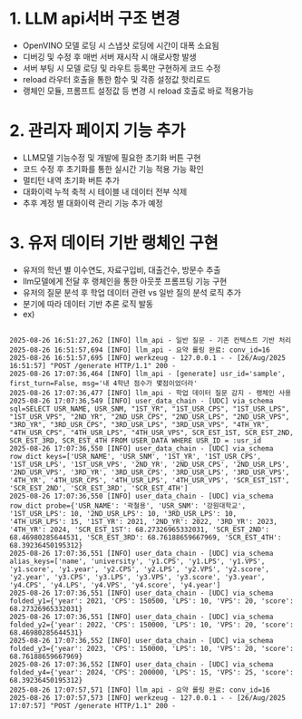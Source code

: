 

# 1. LLM api서버 구조 변경

- OpenVINO 모델 로딩 시 스냅샷 로딩에 시간이 대폭 소요됨
- 디버깅 및 수정 후 매번 서버 재시작 시 애로사항 발생
- 서버 부팅 시 모델 로딩 및 라우트 등록만 구현하게 코드 수정
- reload 라우터 호출을 통한 함수 및 각종 설정값 핫리로드
- 랭체인 모듈, 프롬프트 설정값 등 변경 시 reload 호출로 바로 적용가능

# 2. 관리자 페이지 기능 추가

- LLM모델 기능수정 및 개발에 필요한 초기화 버튼 구현
- 코드 수정 후 초기화를 통한 실시간 기능 적용 가능 확인
- 멀티턴 내역 초기화 버튼 추가
- 대화이력 누적 축적 시 테이블 내 데이터 전부 삭제
- 추후 계정 별 대화이력 관리 기능 추가 예정

# 3. 유저 데이터 기반 랭체인 구현

- 유저의 학년 별 이수연도, 자료구입비, 대출건수, 방문수 추출
- llm모델에게 전달 후 랭체인을 통한 아웃풋 프롬프팅 기능 구현
- 유저의 질문 분석 후 학업 데이터 관련 vs 일반 질의 분석 로직 추가
- 분기에 따라 데이터 기반 추론 로직 발동
- ex)
```

2025-08-26 16:51:27,262 [INFO] llm_api - 일반 질문 - 기존 컨텍스트 기반 처리  
2025-08-26 16:51:57,694 [INFO] llm_api - 요약 롤링 완료: conv_id=16  
2025-08-26 16:51:57,695 [INFO] werkzeug - 127.0.0.1 - - [26/Aug/2025 16:51:57] "POST /generate HTTP/1.1" 200 -  
2025-08-26 17:07:36,464 [INFO] llm_api - [generate] usr_id='sample', first_turn=False, msg='내 4학년 점수가 몇점이었더라'  
2025-08-26 17:07:36,477 [INFO] llm_api - 학업 데이터 질문 감지 - 랭체인 사용  
2025-08-26 17:07:36,549 [INFO] user_data_chain - [UDC] via_schema sql=SELECT USR_NAME, USR_SNM, "1ST_YR", "1ST_USR_CPS", "1ST_USR_LPS", "1ST_USR_VPS", "2ND_YR", "2ND_USR_CPS", "2ND_USR_LPS", "2ND_USR_VPS", "3RD_YR", "3RD_USR_CPS", "3RD_USR_LPS", "3RD_USR_VPS", "4TH_YR", "4TH_USR_CPS", "4TH_USR_LPS", "4TH_USR_VPS", SCR_EST_1ST, SCR_EST_2ND, SCR_EST_3RD, SCR_EST_4TH FROM USER_DATA WHERE USR_ID = :usr_id  
2025-08-26 17:07:36,550 [INFO] user_data_chain - [UDC] via_schema row_dict keys=['USR_NAME', 'USR_SNM', '1ST_YR', '1ST_USR_CPS', '1ST_USR_LPS', '1ST_USR_VPS', '2ND_YR', '2ND_USR_CPS', '2ND_USR_LPS', '2ND_USR_VPS', '3RD_YR', '3RD_USR_CPS', '3RD_USR_LPS', '3RD_USR_VPS', '4TH_YR', '4TH_USR_CPS', '4TH_USR_LPS', '4TH_USR_VPS', 'SCR_EST_1ST', 'SCR_EST_2ND', 'SCR_EST_3RD', 'SCR_EST_4TH']  
2025-08-26 17:07:36,550 [INFO] user_data_chain - [UDC] via_schema row_dict probe={'USR_NAME': '곽철용', 'USR_SNM': '강원대학교', '1ST_USR_LPS': 10, '2ND_USR_LPS': 10, '3RD_USR_LPS': 10, '4TH_USR_LPS': 15, '1ST_YR': 2021, '2ND_YR': 2022, '3RD_YR': 2023, '4TH_YR': 2024, 'SCR_EST_1ST': 68.27326965332031, 'SCR_EST_2ND': 68.46980285644531, 'SCR_EST_3RD': 68.76188659667969, 'SCR_EST_4TH': 68.39236450195312}  
2025-08-26 17:07:36,551 [INFO] user_data_chain - [UDC] via_schema alias_keys=['name', 'university', 'y1.CPS', 'y1.LPS', 'y1.VPS', 'y1.score', 'y1.year', 'y2.CPS', 'y2.LPS', 'y2.VPS', 'y2.score', 'y2.year', 'y3.CPS', 'y3.LPS', 'y3.VPS', 'y3.score', 'y3.year', 'y4.CPS', 'y4.LPS', 'y4.VPS', 'y4.score', 'y4.year']  
2025-08-26 17:07:36,551 [INFO] user_data_chain - [UDC] via_schema folded_y1={'year': 2021, 'CPS': 150500, 'LPS': 10, 'VPS': 20, 'score': 68.27326965332031}  
2025-08-26 17:07:36,551 [INFO] user_data_chain - [UDC] via_schema folded_y2={'year': 2022, 'CPS': 150000, 'LPS': 10, 'VPS': 20, 'score': 68.46980285644531}  
2025-08-26 17:07:36,552 [INFO] user_data_chain - [UDC] via_schema folded_y3={'year': 2023, 'CPS': 150000, 'LPS': 10, 'VPS': 20, 'score': 68.76188659667969}  
2025-08-26 17:07:36,552 [INFO] user_data_chain - [UDC] via_schema folded_y4={'year': 2024, 'CPS': 200000, 'LPS': 15, 'VPS': 25, 'score': 68.39236450195312}  
2025-08-26 17:07:57,571 [INFO] llm_api - 요약 롤링 완료: conv_id=16  
2025-08-26 17:07:57,573 [INFO] werkzeug - 127.0.0.1 - - [26/Aug/2025 17:07:57] "POST /generate HTTP/1.1" 200 -

```




